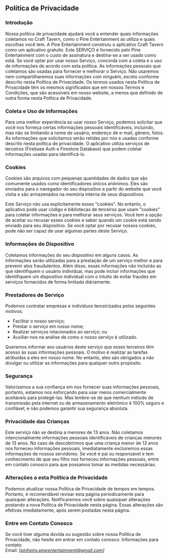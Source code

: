 Política de Privacidade  
----------------

### Introdução  
Nossa política de privacidade ajudará você a entender quais informações coletamos no Craft Tavern, como o Pine Entertainment as utiliza e quais escolhas você tem.
A Pine Entertainment construiu o aplicativo Craft Tavern como um aplicativo gratuito. Este SERVIÇO é fornecido pelo Pine Entertainment com o custo de assinatura e destina-se a ser usado como está.
Se você optar por usar nosso Serviço, concorda com a coleta e o uso de informações de acordo com esta política. As informações pessoais que coletamos são usadas para fornecer e melhorar o Serviço. Não usaremos nem compartilharemos suas informações com ninguém, exceto conforme descrito nesta Política de Privacidade.
Os termos usados nesta Política de Privacidade têm os mesmos significados que em nossos Termos e Condições, que são acessíveis em nosso website, a menos que definido de outra forma nesta Política de Privacidade.

### Coleta e Uso de Informações  
Para uma melhor experiência ao usar nosso Serviço, podemos solicitar que você nos forneça certas informações pessoais identificáveis, incluindo, mas não se limitando a nome de usuário, endereço de e-mail, gênero, fotos. As informações que solicitamos serão retidas por nós e usadas conforme descrito nesta política de privacidade.
O aplicativo utiliza serviços de terceiros (Firebase Auth e Firestore Database) que podem coletar informações usadas para identificá-lo.

### Cookies  
Cookies são arquivos com pequenas quantidades de dados que são comumente usados como identificadores únicos anônimos. Eles são enviados para o navegador do seu dispositivo a partir do website que você visita e são armazenados na memória interna de seus dispositivos.

Este Serviço não usa explicitamente esses "cookies". No entanto, o aplicativo pode usar código e bibliotecas de terceiros que usam "cookies" para coletar informações e para melhorar seus serviços. Você tem a opção de aceitar ou recusar esses cookies e saber quando um cookie está sendo enviado para seu dispositivo. Se você optar por recusar nossos cookies, pode não ser capaz de usar algumas partes deste Serviço.  

### Informações do Dispositivo  
Coletamos informações do seu dispositivo em alguns casos. As informações serão utilizadas para a prestação de um serviço melhor e para prevenir atos fraudulentos. Além disso, essas informações não incluirão as que identifiquem o usuário individual, mas pode incluir informações que identifiquem um dispositivo individual com o intuito de evitar fraudes em serviços fornecidos de forma limitada diáriamente.  

### Prestadores de Serviço  
Podemos contratar empresas e indivíduos terceirizados pelos seguintes motivos:  
* Facilitar o nosso serviço;
* Prestar o serviço em nosso nome;
* Realizar serviços relacionados ao serviço; ou
* Auxiliar-nos na análise de como o nosso serviço é utilizado. 

Queremos informar aos usuários deste serviço que esses terceiros têm acesso às suas informações pessoais. O motivo é realizar as tarefas atribuídas a eles em nosso nome. No entanto, eles são obrigados a não divulgar ou utilizar as informações para qualquer outro propósito.  

### Segurança  
Valorizamos a sua confiança em nos fornecer suas informações pessoais, portanto, estamos nos esforçando para usar meios comercialmente aceitáveis ​​para protegê-las. Mas lembre-se de que nenhum método de transmissão pela internet ou de armazenamento eletrônico é 100% seguro e confiável, e não podemos garantir sua segurança absoluta.

### Privacidade das Crianças  
Este serviço não se destina a menores de 13 anos. Não coletamos intencionalmente informações pessoais identificáveis de crianças menores de 13 anos. No caso de descobrirmos que uma criança menor de 13 anos nos forneceu informações pessoais, imediatamente excluiremos essas informações de nossos servidores. Se você é pai ou responsável e tem conhecimento de que seu filho nos forneceu informações pessoais, entre em contato conosco para que possamos tomar as medidas necessárias. 

### Alterações a esta Política de Privacidade  
Podemos atualizar nossa Política de Privacidade de tempos em tempos. Portanto, é recomendável revisar esta página periodicamente para quaisquer alterações. Notificaremos você sobre quaisquer alterações postando a nova Política de Privacidade nesta página. Essas alterações são efetivas imediatamente, após serem postadas nesta página.

### Entre em Contato Conosco  
Se você tiver alguma dúvida ou sugestão sobre nossa Política de Privacidade, não hesite em entrar em contato conosco.
Informações para contato:  
Email: *[pinheiro.pineentertainment@gmail.com]*  